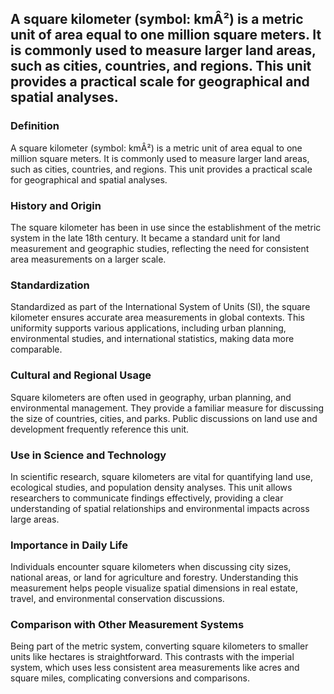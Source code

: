 ## A square kilometer (symbol: kmÂ²) is a metric unit of area equal to one million square meters. It is commonly used to measure larger land areas, such as cities, countries, and regions. This unit provides a practical scale for geographical and spatial analyses.

### Definition
A square kilometer (symbol: kmÂ²) is a metric unit of area equal to one million square meters. It is commonly used to measure larger land areas, such as cities, countries, and regions. This unit provides a practical scale for geographical and spatial analyses.

### History and Origin
The square kilometer has been in use since the establishment of the metric system in the late 18th century. It became a standard unit for land measurement and geographic studies, reflecting the need for consistent area measurements on a larger scale.

### Standardization
Standardized as part of the International System of Units (SI), the square kilometer ensures accurate area measurements in global contexts. This uniformity supports various applications, including urban planning, environmental studies, and international statistics, making data more comparable.

### Cultural and Regional Usage
Square kilometers are often used in geography, urban planning, and environmental management. They provide a familiar measure for discussing the size of countries, cities, and parks. Public discussions on land use and development frequently reference this unit.

### Use in Science and Technology
In scientific research, square kilometers are vital for quantifying land use, ecological studies, and population density analyses. This unit allows researchers to communicate findings effectively, providing a clear understanding of spatial relationships and environmental impacts across large areas.

### Importance in Daily Life
Individuals encounter square kilometers when discussing city sizes, national areas, or land for agriculture and forestry. Understanding this measurement helps people visualize spatial dimensions in real estate, travel, and environmental conservation discussions.

### Comparison with Other Measurement Systems
Being part of the metric system, converting square kilometers to smaller units like hectares is straightforward. This contrasts with the imperial system, which uses less consistent area measurements like acres and square miles, complicating conversions and comparisons.

